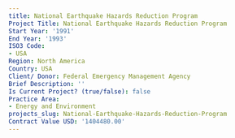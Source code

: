 ```yaml
---
title: National Earthquake Hazards Reduction Program
Project Title: National Earthquake Hazards Reduction Program
Start Year: '1991'
End Year: '1993'
ISO3 Code:
- USA
Region: North America
Country: USA
Client/ Donor: Federal Emergency Management Agency
Brief Description: ''
Is Current Project? (true/false): false
Practice Area:
- Energy and Environment
projects_slug: National-Earthquake-Hazards-Reduction-Program
Contract Value USD: '1404480.00'
---
```



